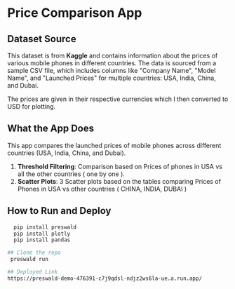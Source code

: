 # Price Comparison App

## Dataset Source

This dataset is from **Kaggle** and contains information about the prices of various mobile phones in different countries. The data is sourced from a sample CSV file, which includes columns like "Company Name", "Model Name", and "Launched Prices" for multiple countries: USA, India, China, and Dubai.

The prices are given in their respective currencies which I then converted to USD for plotting.

## What the App Does

This app compares the launched prices of mobile phones across different countries (USA, India, China, and Dubai).

1. **Threshold Filtering**: Comparison based on Prices of phones in USA vs all the other countries ( one by one ).
2. **Scatter Plots**: 3 Scatter plots based on the tables comparing Prices of Phones in USA vs other countries ( CHINA, INDIA, DUBAI ) 

## How to Run and Deploy
 ```bash
   pip install preswald
   pip install plotly
   pip install pandas

## Clone the repo
  preswald run

## Deployed Link
https://preswald-demo-476391-c7j9qdsl-ndjz2ws6la-ue.a.run.app/
 
